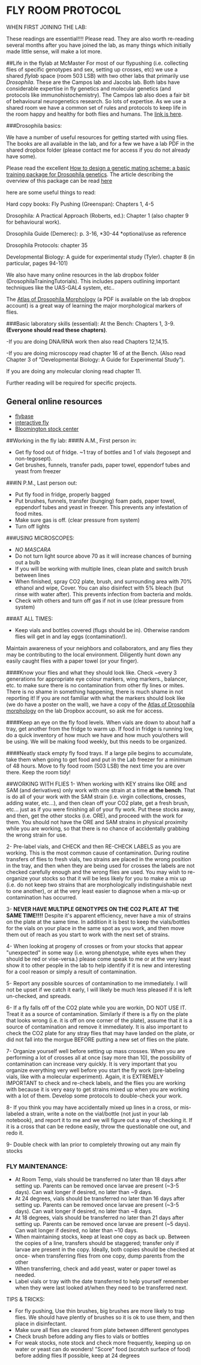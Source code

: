 FLY ROOM PROTOCOL
=================


WHEN FIRST JOINING THE LAB:
 
These readings are essential!!!!  Please read. They are also worth re-reading several months after you have joined the lab, as many things which initially made little sense, will make a lot more.

##Life in the flylab at McMaster
For most of our flypushing (i.e. collecting flies of specific genotypes and sex, setting up crosses, etc) we use a shared *flylab* space (room 503 LSB) with two other labs that primarily use *Drosophila*. These are the Campos lab and Jacobs lab. Both labs have considerable expertise in fly genetics and molecular genetics (and protocols like immunohistochemistry). The Campos lab also does a fair bit of behavioural neurogenetics research. So lots of expertise. As we use a shared room we have a common set of rules and protocols to keep life in the room happy and healthy for both flies and humans. The [link is here](https://github.com/DworkinLab/GettingStartedDworkinLab/blob/master/McMasterFlyRoom503Protocols.md).

###Drosophila basics:

We have a number of useful resources for getting started with using flies. The books are all available in the lab, and for a few we have a lab PDF in the shared dropbox folder (please contact me for access if you do not already have some).

Please read the excellent [How to design a genetic mating scheme: a basic training package for Drosophila genetics](http://figshare.com/articles/How_to_design_a_genetic_mating_scheme_a_basic_training_package_for_Drosophila_genetics/106631). The article describing the overview of this package can be read [here](http://www.g3journal.org/content/3/2/353.full.pdf+html)

here are some useful things to read:

Hard copy books:
Fly Pushing (Greenspan):  Chapters 1, 4-5

Drosophila: A Practical Approach (Roberts, ed.): Chapter 1 (also chapter 9 for behavioural work).

Drosophila Guide (Demerec):   p. 3-16, *30-44 *optional/use as reference

Drosophila Protocols:  chapter 35

Developmental Biology: A guide for experimental study (Tyler). chapter 8 (in particular, pages 94-101)

We also have many online resources in the lab dropbox folder (DrosophilaTrainingTutorials). This includes papers outlining important techniques like the UAS-GAL4 system, etc..

The [Atlas of Drosophila Morphology](http://www.sciencedirect.com/science/book/9780123846884) (a PDF is available on the lab dropbox account) is a great way of learning the major morphological markers of flies.

###Basic laboratory skills (essential):
At the Bench: Chapters 1, 3-9.  **(Everyone should read these chapters)**.

-If you  are doing DNA/RNA work then also read Chapters 12,14,15. 
                        
-If you are doing  microscopy read chapter 16 of at the Bench. (Also read Chapter 3 of "Developmental Biology: A Guide for Experimental Study").

If you are doing any molecular cloning read chapter 11.
                        
                        
Further reading will be required for specific projects.

## General online resources
- [flybase](http://flybase.org/)
- [interactive fly](http://www.sdbonline.org/sites/fly/aimain/1aahome.htm)
- [Bloomington stock center](http://flystocks.bio.indiana.edu/)

##Working in the fly lab: 
###IN A.M., First person in:
- Get fly food out of fridge. ~1 tray of bottles and 1 of vials (tegosept and non-tegosept).
- Get brushes, funnels, transfer pads, paper towel, eppendorf tubes and yeast from freezer
 
###IN P.M., Last person out:
- Put fly food in fridge, properly bagged
- Put brushes, funnels, transfer (bunging) foam pads, paper towel, eppendorf tubes and yeast in freezer. This prevents any infestation of food mites.
- Make sure gas is off. (clear pressure from system)
- Turn off lights
  
###USING MICROSCOPES:
- *NO MASCARA*
- Do not turn light source above 70 as it will increase chances of burning out a bulb
- If you will be working with multiple lines, clean plate and switch brush between lines
- When finished, spray CO2 plate, brush, and surrounding area with 70% ethanol and wipe, Cover. You can also disinfect with 5% bleach (but rinse with water after). This prevents infection from bacteria and molds.
- Check with others and turn off gas if not in use (clear pressure from system)
 
###AT ALL TIMES:
- Keep vials and bottles covered (flugs should be in). Otherwise random flies will get in and lay eggs (contamination!).
 
Maintain awareness of your neighbors and collaborators, and any flies they may be contributing to
the local environment. Diligently hunt down any easily caught flies with a paper towel (or your finger).
 
####Know your flies and what they should look like. 
Check ~every 3 generations for appropriate eye colour markers, wing markers., balancer, etc. to make sure there is no contamination from other fly lines or mites. There is no shame in something happening, there is much shame in not reporting it! If you are not familiar with what the markers should look like (we do have a poster on the wall), we have a copy of the [Atlas of Drosophila morphology](http://www.sciencedirect.com/science/book/9780123846884) on the lab Dropbox account, so ask me for access.
 
####Keep an eye on the fly food levels.
When vials are down to about half a tray, get another from the fridge to warm up. If food in fridge is running low, do a quick inventory of how much we have and how much you/others will be using. We will be making food weekly, but this needs to be organized.

####Neatly stack empty fly food trays. 
If a large pile begins to accumulate, take them when going to get food and put in the Lab freezer for a minimum of 48 hours. Move to fly food room (503 LSB) the next time you are over there.
   Keep the room tidy!

##WORKING WITH FLIES
1- When working with KEY strains like ORE and SAM (and derivatives) only work with one strain at a time **at the bench**. That is do all of your work with the SAM strain (i.e. virgin collections, crosses, adding water, etc...), and then clean off your CO2 plate, get a fresh brush, etc... just as if you were finishing all of your fly work. Put these stocks away, and then, get the other stocks (i.e. ORE), and proceed with the work for them.  You should not have the ORE and SAM strains in physical proximity while you are working, so that there is no chance of accidentally grabbing the wrong strain for use.
 
2- Pre-label vials, and CHECK and then RE-CHECK LABELS as you are working. This is the most common cause of contamination. During routine transfers of flies to fresh vials, two strains are placed in the wrong position in the tray, and then when they are being used for crosses the labels are not checked carefully enough and the wrong flies are used. You may wish to re-organize your stocks so that it will be less likely for you to make a mix up (i.e. do not keep two strains that are morphologically indistinguishable next to one another), or at the very least easier to diagnose when a mix-up or contamination has occurred.
 
3- **NEVER HAVE MULTIPLE GENOTYPES ON THE CO2 PLATE AT THE SAME TIME!!!!**
Despite it's apparent efficiency, never have a mix of strains on the plate at the same time. In addition it is best to keep the vials/bottles for the vials on your place in the same spot as you work, and then move them out of reach as you start to work with the next set of strains.
 
4- When looking at progeny of crosses or from your stocks that appear "unexpected" in some way (i.e. wrong phenotype, white eyes when they should be red or vise-versa.) please come speak to me or at the very least show it to other people in the lab to help identify if it is new and interesting for a cool reason or simply a result of contamination.
 
5- Report any possible sources of contamination to me immediately. I will not be upset if we catch it early, I will likely be much less pleased if it is left un-checked, and spreads.
 
6- If a fly falls off of the CO2 plate while you are workin, DO NOT USE IT. Treat it as a source of contamination. Similarly if there is a fly on the plate that looks wrong (i.e. it is off on one corner of the
plate), assume that it is a source of contamination and remove it immediately. It is also important to check the CO2 plate for any stray flies that may have landed on the plate, or did not fall into the morgue BEFORE putting a new set of flies on the plate.
 
7- Organize yourself well before setting up mass crosses. When you are performing a lot of crosses all at once (say more than 10), the possibility of contamination can increase very quickly. It is very important that you organize everything very well before you start the fly work (pre-labeling vials, like with a molecular experiment). Again, it is EXTREMELY IMPORTANT to check and re-check labels, and the flies you are working with because it is very easy to get strains mixed up when you are working with a lot of them. Develop some protocols to double-check your work.
 
8- If you think you may have accidentally mixed up lines in a cross, or mis-labeled a strain, write a note on the vial/bottle (not just in your lab notebook), and report it to me and we will figure out a way of checking it. If it is a cross that can be redone easily, throw the questionable one out, and redo it.
 
9- Double check with Ian prior to completely throwing out any main fly stocks

### FLY MAINTENANCE:
- At Room Temp, vials should be transferred no later than 18 days after setting up. Parents can be removed once larvae are present (~3-5 days). Can wait longer if desired, no later than ~9 days.
- At 24 degrees, vials should be transferred no later than 16 days after setting up. Parents can be removed once larvae are present (~3-5 days). Can wait longer if desired, no later than ~8 days.
- At 18 degrees, vials should be transferred no later than 21 days after setting up. Parents can be removed once larvae are present (~5 days). Can wait longer if desired, no later than ~10 days.
- When maintaining stocks, keep at least one copy as back up. Between the copies of a line, transfers should be staggered; transfer only if larvae are present in the copy. Ideally, both copies should be checked at once- when transferring flies from one copy, dump parents from the other
- When transferring, check and add yeast, water or paper towel as needed.
- Label vials or tray with the date transferred to help yourself remember when they were last looked at/when they need to be transferred next.
  

TIPS & TRICKS:
- For fly pushing, Use thin brushes, big brushes are more likely to trap flies. We should have plently of brushes so it is ok to use them, and then place in disinfectant. 
- Make sure all flies are cleared from plate between different genotypes
- Check brush before adding any flies to vials or bottles
- For weak stocks, note stock and check more frequently, keeping up on water or yeast can do wonders!
"Score" food (scratch surface of food) before adding flies If possible, keep at 24 degrees

